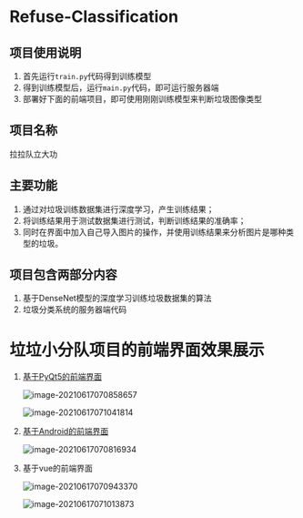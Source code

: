 # Refuse-Classification
## 项目使用说明

 1. 首先运行`train.py`代码得到训练模型
 2. 得到训练模型后，运行`main.py`代码，即可运行服务器端
 3. 部署好下面的前端项目，即可使用刚刚训练模型来判断垃圾图像类型

## 项目名称

拉拉队立大功

## 主要功能

1. 通过对垃圾训练数据集进行深度学习，产生训练结果；
2. 将训练结果用于测试数据集进行测试，判断训练结果的准确率；
3. 同时在界面中加入自己导入图片的操作，并使用训练结果来分析图片是哪种类型的垃圾。

## 项目包含两部分内容

1. 基于DenseNet模型的深度学习训练垃圾数据集的算法
2. 垃圾分类系统的服务器端代码

# 垃垃小分队项目的前端界面效果展示 

1. [基于PyQt5的前端界面](https://github.com/Vanish-Zeng/Refuse-Classification-qt5)

   ![image-20210617070858657](https://i.loli.net/2021/06/17/bf3gW2unz8MGKdx.png)

   ![image-20210617071041814](https://i.loli.net/2021/06/17/oH35PTeyrlO81x6.png)

   

2. [基于Android的前端界面](https://github.com/porphyra3/trash-Classification-Android)

   ![image-20210617070816934](https://i.loli.net/2021/06/17/92NvtXE5PhrABik.png)

3. 基于vue的前端界面

   ![image-20210617070943370](https://i.loli.net/2021/06/17/KfUGTyxO8sNMPFQ.png)

   ![image-20210617071013873](https://i.loli.net/2021/06/17/5rLTQJpbRtIOjUV.png)

